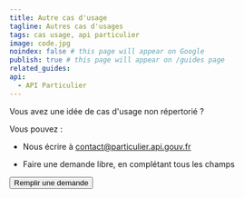 ```yaml
---
title: Autre cas d'usage
tagline: Autres cas d'usages 
tags: cas usage, api particulier
image: code.jpg
noindex: false # this page will appear on Google
publish: true # this page will appear on /guides page
related_guides:
api:
  - API Particulier
---
```



Vous avez une idée de cas d'usage non répertorié ? 

Vous pouvez :

- Nous écrire à [contact@particulier.api.gouv.fr](mailto:contact@particulier.api.gouv.fr)

- Faire une demande libre, en complétant tous les champs

<Button href="https://datapass.api.gouv.fr/api-particulier?demarche=tarif-restauration-scolaire">Remplir une demande</Button>
